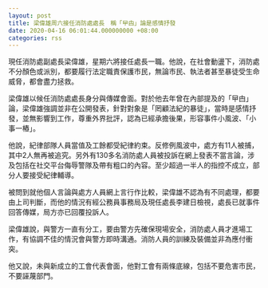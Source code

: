 ```yaml
---
layout: post
title: 梁偉雄周六接任消防處處長　稱「曱甴」論是感情抒發
date: 2020-04-16 06:01:44.000000000 +08:00
categories: rss
---
```


現任消防處副處長梁偉雄，星期六將接任處長一職。他說，在社會動盪下，消防處不分顏色或派別，都要履行法定職責保護市民，無論市民、執法者甚至暴徒受生命威脅，都會盡力拯救。

梁偉雄以候任消防處處長身分與傳媒會面。對於他去年曾在內部提及的「曱甴」論，梁偉雄強調並非在公開發表，針對對象是「罔顧法紀的暴徒」，當時是感情抒發，並無影響到工作，尊重外界批評，認為已經承擔後果，形容事件小風波、「小事一樁」。

他說，紀律部隊人員當值及工餘都受紀律約束。反修例風波中，處方有11人被捕，其中2人無再被追究。另外有130多名消防處人員被投訴在網上發表不當言論，涉及包括在社交平台侮辱警隊及帶有粗口的內容。至少超過一半人的指控不成立，部分人要接受紀律輔導。

被問到就他個人言論與處方人員網上言行作比較，梁偉雄不認為有不同處理，都要由上司判斷，而他的情況有經公務員事務局及現任處長李建日檢視，處長已就事件回答傳媒，局方亦已回覆投訴人。 

梁偉雄說，與警方一直有分工，要由警方先確保現場安全，消防處人員才進場工作，有協調不佳的情況會與警方即時溝通。消防人員的訓練及裝備並非為應付衝突。

他又說，未與新成立的工會代表會面，他對工會有兩條底線，包括不要危害市民，不要誣蔑部門。

